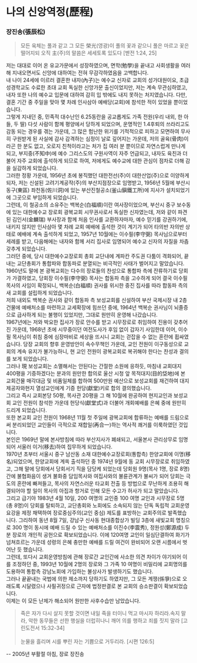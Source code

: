 # 나의 신앙역정(歷程) <br>
### 장진송(張辰松)
> 모든 육체는 풀과 같고 그 모든 榮光(영광)이 풀의 꽃과 같으니 풀은 마르고 꽃은 떨어지되 오직 主(주)의 말씀은 세세토록 있도다  [벧전 1:24, 25]<br>

  저는 대대로 이어 온 유교가문에서 성장하였으며, 면학(勉學)을 끝내고 사회생활을 여러 해 지내오면서도 신앙에 대하여는 전혀 무감각하였음을 고백합니다.<br>
  내 나이 24세에 이르러 결혼한 내자(內子)는 예수교 신자로 교회의 성가대원이요, 초급성경학교도 수료한 초대 교회 독실한 신앙가문 출신이었지만, 저는 계속 무관심하였고, 내자 또한 나의 예수교 입문에 대하여 감히 입 밖에도 내지 못하는 처지였습니다. 다만, 결혼 기간 중 주일을 맞아 몇 차례 인사삼아 예배당(교회)에 참석한 적이 있었을 뿐이었습니다.<br>
  그렇게 지내던 중, 민족적 대수난인 6.25동란을 공교롭게도 가족 전원(우리 내외, 한 아들, 두 딸) 다섯 사람이 함께 평양에서 당하게 되었으며, 운명적인 1.4후퇴의 쓰라리고도 감동 되는 경우를 겪는 가운데, 그 많은 험난한 위기를 기적적으로 피하고 모면하여 무사히 구원받게 된 사실에 감사 감격하는 심정이 날로 깊어지는 가운데, 저의 골육(骨肉)이라곤 한 분도 없고, 오로지 친척이라고는 처가 집 여러 분 뿐이므로 자연스럽게 만나게 되고, 부지중(不知中)에 예수 그리스도의 구원사역이 자주 언급되고, 내자도 육친과 더불어 자주 교회에 출석하게 되므로 하여, 저에게도 예수교에 대한 관심이 점차로 더해 감을 실감하게 되었습니다.<br>
  그러한 정황 가운데, 1956년 초에 봉직했던 대한전선(주)이 대한산업(주)으로 이양하게 되자, 저는 신설된 고려기계공작(주)의 부산지점장으로 임명받고, 1956년 5월에 부산시 동구(東區) 좌천동(佐川洞)에 있는 부산진철공소(釜山鎭鐵工所)에 지사가 설치되었기에 그곳으로 부임하게 되었습니다.<br>
  그런데, 이 철공소의 소유주는 백복순(白福順)이란 여사장이었으며, 부산시 중구 보수동에 있는 대한예수교 장로회 광복교회 시무권사로서 독실한 신자였는데, 저와 같이 파견된 김인서(金麟瑞) 부사장과 함께 처음 인사를 교환하자마자, 예수 믿기를 강권하기에, 내키지 않지만 인사삼아 몇 차례 교회 예배에 출석한 것이 계기가 되어 타의반 자의반 상태로 예배에 계속 출석하게 되었고, 1957년 10월에는 이수필(李守弼) 목사님으로부터 세례를 받고, 다음해에는 내자와 함께 서리 집사로 임명되어 예수교 신자의 자질을 차츰 갖추게 되었습니다.<br>
  그러던 중에, 당시 대한예수교장로회 총회 교단내에 계파칸 주도권 다툼이 격화되어, 끝내는 교단총회가 통합파와 합동파로 분열되는 비극적인 사태가 벌어지고 말았습니다.<br>
  1960년도 말에 본 광복교회는 다수의 장로들의 찬성으로 통합파 측에 잔류하기로 당회가 가결하였고, 당회장 이수필(李守弼) 목사는 합동파 측을 고수하게 되어 결국 이수필 목사의 사임이 확정되니, 백복순(白福順) 권사를 위시한 중진 집사를 따라 합동파 측의 새 교회를 설립하게 되었습니다.<br>
  저희 내외도 백복순 권사와 같이 합동파 측 보성교회를 신설하여 부산 국제시장 내 2층 건물에 예배처소를 마련하고 교세확장에 힘쓰던 중에, 1964년 백복순 권사님이 뇌졸증으로 급사하게 되는 불행이 있었지만, 그대로 원만히 운영해 나갔습니다.<br>
  1967년에는 저와 박요한 집사가 장로 안수를 받고 시무장로로 취임하여 진용이 갖추어진 가운데, 1968년 초에 시무중이던 여전도사가 후임 없이 갑자기 사임한데 이어, 이수필 목사님이 취침 중에 심장마비로 세상을 뜨시니 교회는 걷잡을 수 없는 혼란에 휩싸였습니다. 당장 교회의 향후 운영방안이 속수무책인 가운데, 교인 전원이 이구동성으로 교회의 계속 유지가 불가능하니, 현 교인 전원이 광복교회로 복귀해야 한다는 찬성과 결의를 보게 되었습니다.<br>
  그러나 現 보성교회는 소멸해서는 안된다는 간절한 소원에 응하듯, 마침내 교회대지 400평을 기증하겠다는 분과의 원만한 합의로 울산 시청 앞 목적대지(目的垈地)에 본 교회건물 매각대금 및 비품일체를 합하여 500만원 예산으로 보성교회를 재건하여 대지 제공자와현지 열성교인에게 기증 헌당(獻堂)키로 합의 결의했습니다.<br>
  그리고 즉시 교회본당 50평, 목사관 20평을 그 해 10월에 완공하여 현지교인과 보성교회 교인 전원이 참석한 가운데 헌당식(獻堂式)과 더불어 개회예배를 은혜 중에 원만히 드리게 되었습니다.<br>
  또한 본교회 교인 전원이 1968년 11월 첫 주일에 광복교회에 합류하는 예배를 드림으로써 분리되었던 교인들이 극적으로 재합일(再合一)하는 역사적 쾌거를 이룩하였던 것입니다.<br>
  본인은 1969년 말에 본사방침에 따라 부산지사가 폐쇄되고, 서울본사 관리상무로 임명되어 서울러 이거(移去)하여 집무하게 되었습니다.<br>
  1970년 초부터 서울시 중구 남산동 소재 대한예수교장로회(통합측) 한양교회에 이명(移名)되었으며, 한양교회에 계쏙 출석하던 중 1974년 9월에 동 교회 시무장로로 취임하였고, 그해 말에 당회에서 당회서기 직을 담당케 되었는데 당회원 9명(목사 1명, 장로 8명) 간에 불협화음이 생겨 불화중 담임목사와 여집사와의 불륜관계가 불씨가 되어 당회는 극도의 혼란에 빠져들고, 목사의 자연스러운 타교회 전출 등 방법으로 무난하게 조용히 해결되어야 할 일이 목사의 아집과 항거로 인해 모든 수고가 허사가 되고 말았습니다.<br>
    그리고 급기야 1983년 4월 10일, 200 여명의 교인중 100 여명 교인과 시무장로 5명(총 8명)이 당회를 탈퇴하고, 교단총회와 노회에도 소속되지 않는 단독 독립적 교회운영요강을 제정 채택하여 장로중심주의(교인 중심) 제도를 표방하는 교회주의로 발족했습니다. 그리하여 동년 8월 7일, 강남구 신사동 현대종합상가 빌딩 3층에 새빛교회 명칭으로 300 명이 동시에 예배 드릴 수 있는 예배처소를 이진수(李震秀), 정원성(鄭源成) 두 분 장로의 개인적 공헌으로 확보되었습니다.
    이에 120여명 교인이 일심단결하여 화기가 넘쳐흐르는 가운데 성령의 은혜 충만한 예배를 드릴 여건이 완비되어 오랜 시름에서 벗어난 듯 했습니다.<br>
    그런데, 또다시 교회운영방침에 관해 장로간 교인간에 사소한 의견 차이가 야기되어 이를 조정하던 중, 1993년 10월에 2명의 장로와 그 가족 10 여명이 비밀리에 교회명의를 도용하여 통합측 강남노회에 가입하는 불상사가 발생하기도 했습니다.<br>
    그러나 끝끝내는 국법에 의한 제소까지 당하기도 하였지만, 그 모든 계쟁(係爭)으로 오래도록 시달렸으나 사필귀정으로 근자에 법정판결로 본 교회의 승소판결이 확보되었습니다.<br>
    이제는 이 모든 난제가 해소되어 원만한 사후수습만 남았습니다.<br>

> 죽은 자가 다시 살지 못할 것이면 내일 죽을 터이니 먹고 마시자 하리라.속지 말라, 악한 동무들은 선한 행실을 더럽히나니 깨어 의를 행하고 죄를 짓지 말라  [고린도전서 15:32-34]<br>
> <br>
> 눈물을 흘리며 시를 뿌린 자는 기쁨으로 거두리라. [시편 126:5]<br>

-- 2005년 부활절 아침, 장로 장진송
